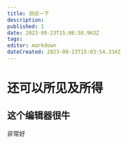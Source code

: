 ```yaml
---
title: 测试一下
description: 
published: 1
date: 2023-09-23T15:06:58.963Z
tags: 
editor: markdown
dateCreated: 2023-09-23T15:03:54.334Z
---
```


# 还可以所见及所得

## 这个编辑器很牛

非常好